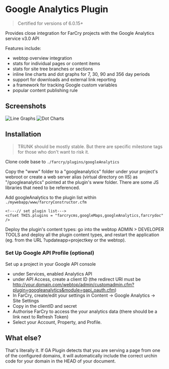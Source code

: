 # Google Analytics Plugin

> Certified for versions of 6.0.15+

Provides close integration for FarCry projects with the Google Analytics service v3.0 API

Features include:

- webtop overview integration
- stats for individual pages or content items
- stats for site tree branches or sections
- inline line charts and dot graphs for 7, 30, 90 and 356 day periods
- support for downloads and external link reporting
- a framework for tracking Google custom variables
- popular content publishing rule


## Screenshots

![Line Graphs](https://lh6.googleusercontent.com/-faFaeGUov68/UTV5_RIQOjI/AAAAAAAAAWU/Or-1hx4YOIo/w1273-h735-no/Screen+Shot+2013-03-01+at+4.36.09+PM.png "Line Graphs")
![Dot Charts](https://lh6.googleusercontent.com/-jHa8ywr3M70/UTV5_RmuI5I/AAAAAAAAAWY/2wRmVW1KmP8/w1253-h805-no/Screen+Shot+2013-03-01+at+4.36.50+PM.png "Dot Charts")


## Installation

> TRUNK should be mostly stable. But there are specific milestone tags for those who don't want to risk it. 

Clone code base to `./farcry/plugins/googleAnalytics`

Copy the "www" folder to a "googleanalytics" folder under your project's webroot or create a web server alias (virtual directory on IIS) as "/googleanalytics" pointed at the plugin's www folder. There are some JS libraries that need to be referenced.

Add googleAnalytics to the plugin list within `./mywebapp/www/farcryConstructor.cfm`

```
<!---// set plugin list--->
<cfset THIS.plugins = "farcrycms,googleMaps,googleAnalytics,farcrydoc" />
```

Deploy the plugin's content types: go into the webtop ADMIN > DEVELOPER TOOLS and deploy all the plugin content types, and restart the application (eg. from the URL ?updateapp=projectkey or the webtop).

### Set Up Google API Profile (optional)

Set up a project in your Google API console

- under Services, enabled Analytics API
- under API Access, create a client ID (the redirect URI must be http://your.domain.com/webtop/admin/customadmin.cfm?plugin=googleanalytics&module=gapi_oauth.cfm)
- In FarCry, create/edit your settings in Content -> Google Analytics -> Site Settings
- Copy in the clientID and secret
- Authorise FarCry to access the your analytics data (there should be a link next to Refresh Token)
- Select your Account, Property, and Profile.

## What else?
That's literally it. If GA Plugin detects that you are serving a page from one of the configured domains, it will automatically include the correct urchin code for your domain in the HEAD of your document.
